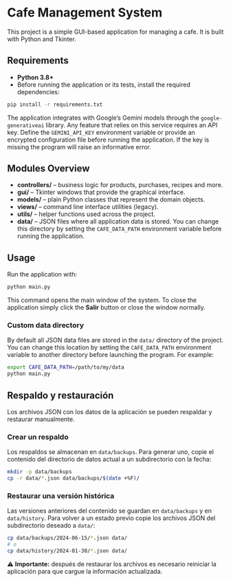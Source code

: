 # Cafe Management System

This project is a simple GUI-based application for managing a cafe. It is built with Python and Tkinter.

## Requirements

- **Python 3.8+**
- Before running the application or its tests, install the required dependencies:

```bash
pip install -r requirements.txt
```

The application integrates with Google’s Gemini models through the
`google-generativeai` library. Any feature that relies on this service requires
an API key. Define the `GEMINI_API_KEY` environment variable or provide an
encrypted configuration file before running the application. If the key is
missing the program will raise an informative error.

## Modules Overview

- **controllers/** – business logic for products, purchases, recipes and more.
- **gui/** – Tkinter windows that provide the graphical interface.
- **models/** – plain Python classes that represent the domain objects.
- **views/** – command line interface utilities (legacy).
- **utils/** – helper functions used across the project.
- **data/** – JSON files where all application data is stored.
You can change this directory by setting the `CAFE_DATA_PATH` environment
variable before running the application.

## Usage

Run the application with:

```bash
python main.py
```

This command opens the main window of the system. To close the application simply click the **Salir** button or close the window normally.

### Custom data directory

By default all JSON data files are stored in the `data/` directory of the
project. You can change this location by setting the `CAFE_DATA_PATH`
environment variable to another directory before launching the program.
For example:

```bash
export CAFE_DATA_PATH=/path/to/my/data
python main.py
```

## Respaldo y restauración

Los archivos JSON con los datos de la aplicación se pueden respaldar y
restaurar manualmente.

### Crear un respaldo

Los respaldos se almacenan en `data/backups`. Para generar uno, copie el
contenido del directorio de datos actual a un subdirectorio con la fecha:

```bash
mkdir -p data/backups
cp -r data/*.json data/backups/$(date +%F)/
```

### Restaurar una versión histórica

Las versiones anteriores del contenido se guardan en `data/backups` y en
`data/history`. Para volver a un estado previo copie los archivos JSON del
subdirectorio deseado a `data/`:

```bash
cp data/backups/2024-06-15/*.json data/
# o
cp data/history/2024-01-30/*.json data/
```

⚠️ **Importante:** después de restaurar los archivos es necesario reiniciar la
aplicación para que cargue la información actualizada.


